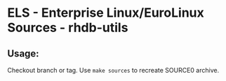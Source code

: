 # ELS - Enterprise Linux/EuroLinux Sources - rhdb-utils
 
## Usage:
  Checkout branch or tag. Use `make sources` to recreate  SOURCE0 archive.
